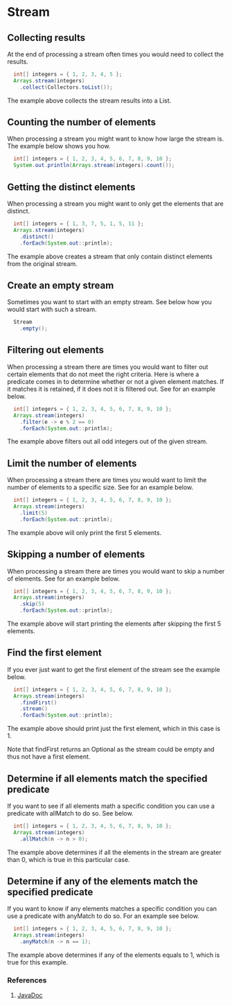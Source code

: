 # Stream

## Collecting results

At the end of processing a stream often times you would need to collect the results.

```java
  int[] integers = { 1, 2, 3, 4, 5 };
  Arrays.stream(integers)
    .collect(Collectors.toList());
```

The example above collects the stream results into a List.

## Counting the number of elements

When processing a stream you might want to know how large the stream is. The example below shows you how.

```java
  int[] integers = { 1, 2, 3, 4, 5, 6, 7, 8, 9, 10 };
  System.out.println(Arrays.stream(integers).count());
```

## Getting the distinct elements

When processing a stream you might want to only get the elements that are distinct. 

```java
  int[] integers = { 1, 3, 7, 5, 1, 5, 11 };
  Arrays.stream(integers)
    .distinct()
    .forEach(System.out::println);
```

The example above creates a stream that only contain distinct elements from the original stream.

## Create an empty stream

Sometimes you want to start with an empty stream. See below how you would start with such a stream.

```java
  Stream
    .empty();
```

## Filtering out elements

When processing a stream there are times you would want to filter out certain elements that do not meet the right criteria. Here is where a predicate comes in to determine whether or not a given element matches. If it matches it is retained, if it does not it is filtered out. See for an example below.

```java
  int[] integers = { 1, 2, 3, 4, 5, 6, 7, 8, 9, 10 };
  Arrays.stream(integers)
    .filter(e -> e % 2 == 0)
    .forEach(System.out::println);
```

The example above filters out all odd integers out of the given stream.

## Limit the number of elements

When processing a stream there are times you would want to limit the number of elements to a specific size. See for an example below.

```java
  int[] integers = { 1, 2, 3, 4, 5, 6, 7, 8, 9, 10 };
  Arrays.stream(integers)
    .limit(5)
    .forEach(System.out::println);
```

The example above will only print the first 5 elements.

## Skipping a number of elements

When processing a stream there are times you would want to skip a number of elements. See for an example below.

```java
  int[] integers = { 1, 2, 3, 4, 5, 6, 7, 8, 9, 10 };
  Arrays.stream(integers)
    .skip(5)
    .forEach(System.out::println);
```

The example above will start printing the elements after skipping the first 5 elements.

## Find the first element

If you ever just want to get the first element of the stream see the example below.

```java
  int[] integers = { 1, 2, 3, 4, 5, 6, 7, 8, 9, 10 };
  Arrays.stream(integers)
    .findFirst()
    .stream()
    .forEach(System.out::println);
```

The example above should print just the first element, which in this case is 1.

Note that findFirst returns an Optional as the stream could be empty and thus not have a first element.

## Determine if all elements match the specified predicate

If you want to see if all elements math a specific condition you can use a predicate with allMatch to do so. See below.

```java
  int[] integers = { 1, 2, 3, 4, 5, 6, 7, 8, 9, 10 };
  Arrays.stream(integers)
    .allMatch(n -> n > 0);
```

The example above determines if all the elements in the stream are greater than 0, which is true in this particular case.

## Determine if any of the elements match the specified predicate

If you want to know if any elements matches a specific condition you can use a predicate with anyMatch to do so. For an example see below.

```java
  int[] integers = { 1, 2, 3, 4, 5, 6, 7, 8, 9, 10 };
  Arrays.stream(integers)
    .anyMatch(n -> n == 1);
```

The example above determines if any of the elements equals to 1, which is true for this example.

### References

1. [JavaDoc](https://docs.oracle.com/en/java/javase/16/docs/api/java.base/java/util/stream/Stream.html)
